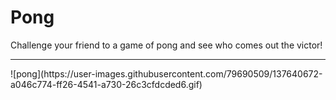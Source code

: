 # Pong
Challenge your friend to a game of pong and see who comes out the victor!
<hr>
![pong](https://user-images.githubusercontent.com/79690509/137640672-a046c774-ff26-4541-a730-26c3cfdcded6.gif)
